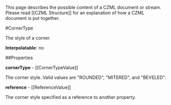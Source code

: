 This page describes the possible content of a CZML document or stream.  Please read [[CZML Structure]] for an explanation of how a CZML document is put together.

#CornerType

The style of a corner.

**Interpolatable**: no

##Properties

**cornerType** - [[CornerTypeValue]]

The corner style.  Valid values are "ROUNDED", "MITERED", and "BEVELED".


**reference** - [[ReferenceValue]]

The corner style specified as a reference to another property.


